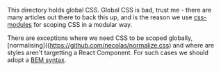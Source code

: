 This directory holds global CSS. Global CSS is bad, trust me - there are many articles out there to back this up, and is the reason we use [css-modules](https://github.com/css-modules/css-modules) for scoping CSS in a modular way.

There are exceptions where we need CSS to be scoped globally, [normalising]((https://github.com/necolas/normalize.css) and where are styles aren't targetting a React Component. For such cases we should adopt a [BEM syntax](http://getbem.com/naming).
